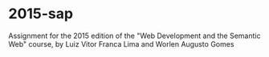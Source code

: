 # 2015-sap
Assignment for the 2015 edition of the "Web Development and the Semantic Web" course, by Luiz Vitor Franca Lima and Worlen Augusto Gomes
